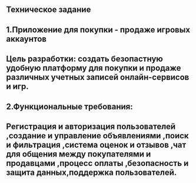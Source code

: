 Техническое задание
-
1.Приложение для покупки - продаже игровых аккаунтов
-
Цель разработки: создать безопастную удобную платформу для покупки и продаже различных учетных записей онлайн-сервисов и игр.
-
2.Функциональные требования:
-
Регистрация и авторизация пользователей ,cоздание и управление объявлениями ,поиск и фильтрация ,система оценок и отзывов ,чат для общения между покупателями и продавцами ,процесс оплаты ,безопасность и защита данных,поддержка пользователей. 
-
